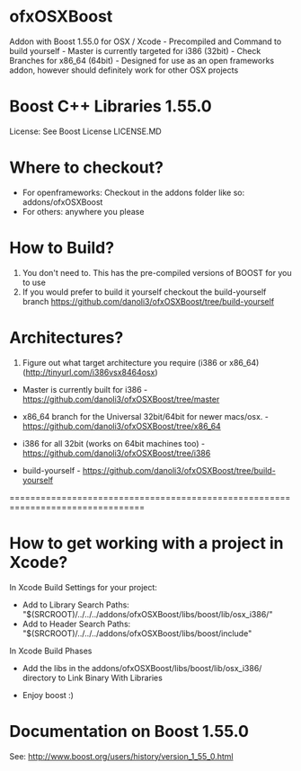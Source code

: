 ofxOSXBoost
===========

Addon with Boost 1.55.0 for OSX / Xcode - Precompiled and Command to build yourself - Master is currently targeted for i386 (32bit) - Check Branches for x86_64 (64bit) - Designed for use as an open frameworks addon, however should definitely work for other OSX projects

Boost C++ Libraries 1.55.0 
===========
License: See Boost License LICENSE.MD


Where to checkout?
===========
- For openframeworks: Checkout in the addons folder like so: addons/ofxOSXBoost
- For others: anywhere you please


How to Build?
===========

1. You don't need to. This has the pre-compiled versions of BOOST for you to use
2. If you would prefer to build it yourself checkout the build-yourself branch https://github.com/danoli3/ofxOSXBoost/tree/build-yourself

Architectures?
===========
1. Figure out what target architecture you require (i386 or x86_64) (http://tinyurl.com/i386vsx8464osx)

- Master is currently built for i386 - https://github.com/danoli3/ofxOSXBoost/tree/master
- x86_64 branch for the Universal 32bit/64bit for newer macs/osx. - https://github.com/danoli3/ofxOSXBoost/tree/x86_64
- i386 for all 32bit (works on 64bit machines too) - https://github.com/danoli3/ofxOSXBoost/tree/i386

- build-yourself - https://github.com/danoli3/ofxOSXBoost/tree/build-yourself




================================================================================

How to get working with a project in Xcode?
============

In Xcode Build Settings for your project:
- Add to Library Search Paths: "$(SRCROOT)/../../../addons/ofxOSXBoost/libs/boost/lib/osx_i386/"
- Add to Header Search Paths: "$(SRCROOT)/../../../addons/ofxOSXBoost/libs/boost/include"


In Xcode Build Phases
- Add the libs in the addons/ofxOSXBoost/libs/boost/lib/osx_i386/ directory to Link Binary With Libraries

- Enjoy boost :)

Documentation on Boost 1.55.0
===========

See: http://www.boost.org/users/history/version_1_55_0.html